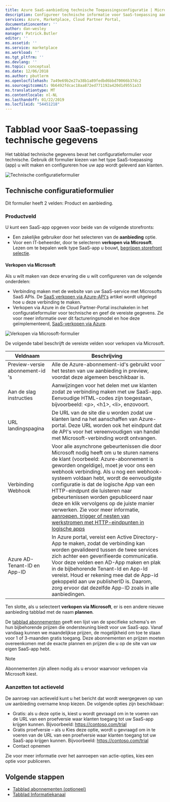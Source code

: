 ```yaml
---
title: Azure SaaS-aanbieding technische Toepassingsconfiguratie | Microsoft Docs
description: Configureer technische informatie voor SaaS-toepassing aanbieding op Azure Marketplace.
services: Azure, Marketplace, Cloud Partner Portal,
documentationcenter: ''
author: dan-wesley
manager: Patrick.Butler
editor: ''
ms.assetid: ''
ms.service: marketplace
ms.workload: ''
ms.tgt_pltfrm: ''
ms.devlang: ''
ms.topic: conceptual
ms.date: 12/06/2018
ms.author: pbutlerm
ms.openlocfilehash: 7a49e69b2e27a38b1a89fedbd6bbd70066b37dc2
ms.sourcegitcommit: 9b6492fdcac18aa872ed771192a420d1d9551a33
ms.translationtype: MT
ms.contentlocale: nl-NL
ms.lasthandoff: 01/22/2019
ms.locfileid: "54451218"
---
```

# <a name="saas-application-technical-info-tab"></a>Tabblad voor SaaS-toepassing technische gegevens

Het tabblad technische gegevens bevat het configuratieformulier voor technische. Gebruik dit formulier kiezen van het type SaaS-toepassing (app) u wilt maken en configureren hoe uw app wordt geleverd aan klanten.

![Technische configuratieformulier](./media/saas-techinfo-techconfig.png)

## <a name="technical-configuration-form"></a>Technische configuratieformulier

Dit formulier heeft 2 velden: Product en aanbieding.

### <a name="product-field"></a>Productveld

U kunt een SaaS-app opgeven voor beide van de volgende storefronts:
- Een zakelijke gebruiker door het selecteren van de **aanbieding** optie.
- Voor een IT-beheerder, door te selecteren **verkopen via Microsoft**.
Lezen om te bepalen welk type SaaS-app u bouwt, [begrijpen storefront selectie](https://docs.microsoft.com/azure/marketplace/determine-your-listing-type#understand-storefront-selection).

#### <a name="sell-through-microsoft"></a>Verkopen via Microsoft
Als u wilt maken van deze ervaring die u wilt configureren van de volgende onderdelen:

- Verbinding maken met de website van uw SaaS-service met Microsofts SaaS APIs. De [SaaS verkopen via Azure-API's](https://docs.microsoft.com/azure/marketplace/cloud-partner-portal-orig/cloud-partner-portal-saas-subscription-apis) artikel wordt uitgelegd hoe u deze verbinding te maken.
- Verkopen via Azure in de Cloud Partner-Portal inschakelen in het configuratieformulier voor technische en geef de vereiste gegevens. Zie voor meer informatie over dit factureringsmodel en hoe deze geïmplementeerd, [SaaS-verkopen via Azure](https://docs.microsoft.com/azure/marketplace/cloud-partner-portal-orig/cloud-partner-portal-saas-offer-subscriptions#overview).

 ![Verkopen via Microsoft-formulier](./media/saas-techinfo-sellthrough-ms.png)

De volgende tabel beschrijft de vereiste velden voor verkopen via Microsoft.

|  **Veldnaam**   |  **Beschrijving**  |
|  ---------------  |  ---------------  |
|    Preview-versie abonnement-id 's               |    Alle de Azure-abonnement-id's gebruikt voor het testen van uw aanbieding in preview, voordat deze algemeen beschikbaar is.               |
|     Aan de slag instructies              |   Aanwijzingen voor het delen met uw klanten zodat ze verbinding maken met uw SaaS-app. Eenvoudige HTML-codes zijn toegestaan, bijvoorbeeld: &lt;p&gt;, &lt;h1&gt;, &lt;li&gt;, enzovoort.                |
|    URL landingspagina  |   De URL van de site die u worden zodat uw klanten land na het aanschaffen van Azure-portal. Deze URL worden ook het eindpunt dat de API's voor het vereenvoudigen van handel met Microsoft-verbinding wordt ontvangen.                |
|  Verbinding Webhook    |  Voor alle asynchrone gebeurtenissen die door Microsoft nodig heeft om u te sturen namens de klant (voorbeeld: Azure-abonnement is geworden ongeldige), moet je voor ons een webhook verbinding. Als u nog een webhook-systeem voldaan hebt, wordt de eenvoudigste configuratie is dat de logische App van een HTTP-eindpunt die luisteren naar gebeurtenissen worden gepubliceerd naar deze en klik vervolgens op de juiste manier verwerken. Zie voor meer informatie, <a href="https://docs.microsoft.com/azure/logic-apps/logic-apps-http-endpoint">aanroepen, trigger of nesten van werkstromen met HTTP-eindpunten in logische apps</a>                |
|  Azure AD-Tenant-ID en App-ID      |   In Azure portal, vereist een Active Directory-App te maken, zodat de verbinding kan worden gevalideerd tussen de twee services zich achter een geverifieerde communicatie. Voor deze velden een AD-App maken en plak in de bijbehorende Tenant-Id en App-Id vereist. Houd er rekening mee dat de App-id gekoppeld aan uw publisherID is. Daarom, zorg ervoor dat dezelfde App-ID zoals in alle aanbiedingen.             |


Ten slotte, als u selecteert **verkopen via Microsoft**, er is een andere nieuwe aanbieding tabblad met de naam **plannen**. 

De [tabblad abonnementen](./cpp-plans-tab.md) geeft een lijst van de specifieke schema's en hun bijbehorende prijzen die ondersteuning biedt voor uw SaaS-app. Vanaf vandaag kunnen we maandelijkse prijzen, de mogelijkheid om toe te staan voor 1 of 3-maanden gratis toegang. Deze abonnementen en prijzen moeten overeenkomen met de exacte plannen en prijzen die u op de site van uw eigen SaaS-app hebt.

>[!NOTE] 
>Abonnementen zijn alleen nodig als u ervoor waarvoor verkopen via Microsoft kiest.

### <a name="call-to-action-field"></a>Aanzetten tot actieveld

De aanroep van actieveld kunt u het bericht dat wordt weergegeven op van uw aanbieding overname knop kiezen. De volgende opties zijn beschikbaar:

- Gratis: als u deze optie is, kiest u wordt gevraagd om in te voeren van de URL van een proefversie waar klanten toegang tot uw SaaS-app krijgen kunnen. Bijvoorbeeld: https://contoso.com/trial
- Gratis proefversie – als u Kies deze optie, wordt u gevraagd om in te voeren van de URL van een proefversie waar klanten toegang tot uw SaaS-app krijgen kunnen. Bijvoorbeeld: https://contoso.com/trial
- Contact opnemen

Zie voor meer informatie over het aanroepen van actie-opties, kies een optie voor publiceren.

## <a name="next-steps"></a>Volgende stappen

- [Tabblad abonnementen (optioneel)](./cpp-plans-tab.md)
- [Tabblad Informatiekanaal](./cpp-channel-info-tab.md)
